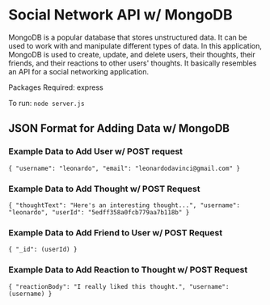 # Social Network API w/ MongoDB

MongoDB is a popular database that stores unstructured data. It can be used to work with and manipulate different types of data. In this application, MongoDB is used to create, update, and delete users, their thoughts, their friends, and their reactions to other users' thoughts. It basically resembles an API for a social networking application. 

Packages Required: express

To run: `node server.js`

## JSON Format for Adding Data w/ MongoDB
### Example Data to Add User w/ POST request
`{
  "username": "leonardo",
  "email": "leonardodavinci@gmail.com"
}`

### Example Data to Add Thought w/ POST Request
`{
  "thoughtText": "Here's an interesting thought...",
  "username": "leonardo",
  "userId": "5edff358a0fcb779aa7b118b"
}`

### Example Data to Add Friend to User w/ POST Request
`{
  "_id": (userId)
}`

### Example Data to Add Reaction to Thought w/ POST Request
`{
  "reactionBody": "I really liked this thought.",
  "username": (username)
}`
